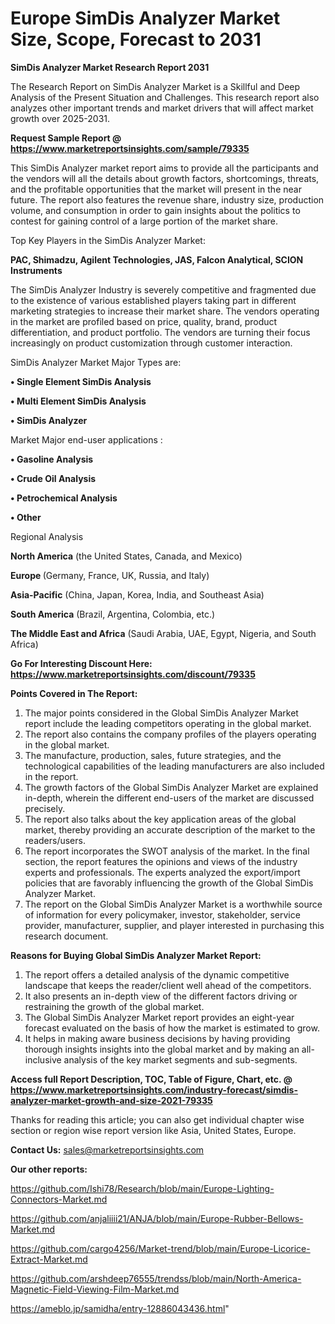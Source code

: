  # Europe SimDis Analyzer Market Size, Scope, Forecast to 2031

<strong>SimDis Analyzer Market Research Report 2031</strong>

The Research Report on SimDis Analyzer Market is a Skillful and Deep Analysis of the Present Situation and Challenges. This research report also analyzes other important trends and market drivers that will affect market growth over 2025-2031.

<strong>Request Sample Report @ <a href=https://www.marketreportsinsights.com/sample/79335>https://www.marketreportsinsights.com/sample/79335</a></strong>

This SimDis Analyzer market report aims to provide all the participants and the vendors will all the details about growth factors, shortcomings, threats, and the profitable opportunities that the market will present in the near future. The report also features the revenue share, industry size, production volume, and consumption in order to gain insights about the politics to contest for gaining control of a large portion of the market share.

Top Key Players in the SimDis Analyzer Market:

<strong>PAC, Shimadzu, Agilent Technologies, JAS, Falcon Analytical, SCION Instruments</strong>

The SimDis Analyzer Industry is severely competitive and fragmented due to the existence of various established players taking part in different marketing strategies to increase their market share. The vendors operating in the market are profiled based on price, quality, brand, product differentiation, and product portfolio. The vendors are turning their focus increasingly on product customization through customer interaction.

SimDis Analyzer Market Major Types are:

<strong>• Single Element SimDis Analysis

• Multi Element SimDis Analysis

• SimDis Analyzer</strong>

Market Major end-user applications :

<strong>• Gasoline Analysis

• Crude Oil Analysis

• Petrochemical Analysis

• Other</strong>

Regional Analysis

</u><strong><b>North America</b></strong> (the United States, Canada, and Mexico)

<strong><b>Europe </b></strong>(Germany, France, UK, Russia, and Italy)

<strong><b>Asia-Pacific</b></strong> (China, Japan, Korea, India, and Southeast Asia)

<strong><b>South America</b></strong> (Brazil, Argentina, Colombia, etc.)

<strong><b>The Middle East and Africa</b></strong> (Saudi Arabia, UAE, Egypt, Nigeria, and South Africa)

<strong>Go For Interesting Discount Here: <a href=https://www.marketreportsinsights.com/discount/79335>https://www.marketreportsinsights.com/discount/79335</a></strong>

<strong>Points Covered in The Report:</strong>
<ol>
  <li>The major points considered in the Global SimDis Analyzer Market report include the leading competitors operating in the global market.</li>
  <li>The report also contains the company profiles of the players operating in the global market.</li>
  <li>The manufacture, production, sales, future strategies, and the technological capabilities of the leading manufacturers are also included in the report.</li>
  <li>The growth factors of the Global SimDis Analyzer Market are explained in-depth, wherein the different end-users of the market are discussed precisely.</li>
  <li>The report also talks about the key application areas of the global market, thereby providing an accurate description of the market to the readers/users.</li>
  <li>The report incorporates the SWOT analysis of the market. In the final section, the report features the opinions and views of the industry experts and professionals. The experts analyzed the export/import policies that are favorably influencing the growth of the Global SimDis Analyzer Market.</li>
  <li>The report on the Global SimDis Analyzer Market is a worthwhile source of information for every policymaker, investor, stakeholder, service provider, manufacturer, supplier, and player interested in purchasing this research document.</li>
</ol>
<strong>Reasons for Buying Global SimDis Analyzer Market Report:</strong>

<ol>
  <li>The report offers a detailed analysis of the dynamic competitive landscape that keeps the reader/client well ahead of the competitors.</li>
  <li>It also presents an in-depth view of the different factors driving or restraining the growth of the global market.</li>
  <li>The Global SimDis Analyzer Market report provides an eight-year forecast evaluated on the basis of how the market is estimated to grow.</li>
  <li>It helps in making aware business decisions by having providing thorough insights insights into the global market and by making an all-inclusive analysis of the key market segments and sub-segments.</li>
</ol>
<strong>Access full Report Description, TOC, Table of Figure, Chart, etc. @ <a href=https://www.marketreportsinsights.com/industry-forecast/simdis-analyzer-market-growth-and-size-2021-79335>https://www.marketreportsinsights.com/industry-forecast/simdis-analyzer-market-growth-and-size-2021-79335</a></strong>


Thanks for reading this article; you can also get individual chapter wise section or region wise report version like Asia, United States, Europe.

<strong>Contact Us:</strong>
sales@marketreportsinsights.com

<strong>Our other reports:</strong>

<a href=https://github.com/Ishi78/Research/blob/main/Europe-Lighting-Connectors-Market.md>https://github.com/Ishi78/Research/blob/main/Europe-Lighting-Connectors-Market.md</a>

<a href=https://github.com/anjaliiii21/ANJA/blob/main/Europe-Rubber-Bellows-Market.md>https://github.com/anjaliiii21/ANJA/blob/main/Europe-Rubber-Bellows-Market.md</a>

<a href=https://github.com/cargo4256/Market-trend/blob/main/Europe-Licorice-Extract-Market.md>https://github.com/cargo4256/Market-trend/blob/main/Europe-Licorice-Extract-Market.md</a>

<a href=https://github.com/arshdeep76555/trendss/blob/main/North-America-Magnetic-Field-Viewing-Film-Market.md>https://github.com/arshdeep76555/trendss/blob/main/North-America-Magnetic-Field-Viewing-Film-Market.md</a>

<a href=https://ameblo.jp/samidha/entry-12886043436.html>https://ameblo.jp/samidha/entry-12886043436.html</a>"
